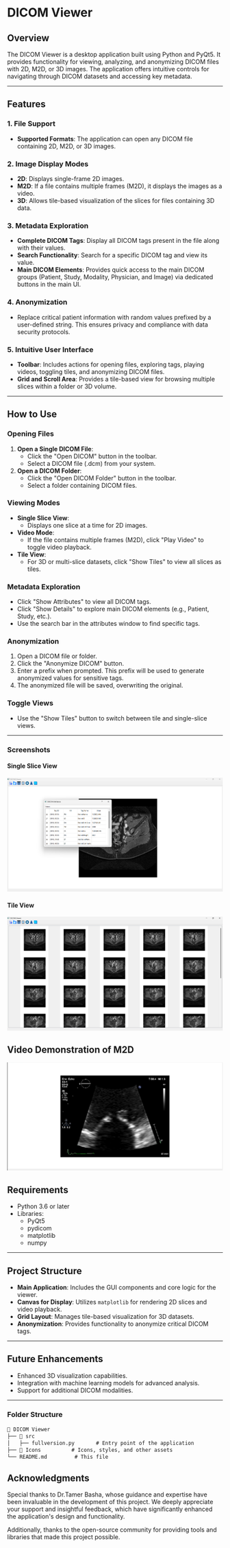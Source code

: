 # DICOM Viewer

## Overview
The DICOM Viewer is a desktop application built using Python and PyQt5. It provides functionality for viewing, analyzing, and anonymizing DICOM files with 2D, M2D, or 3D images. The application offers intuitive controls for navigating through DICOM datasets and accessing key metadata.

---

## Features

### 1. File Support
- **Supported Formats**: The application can open any DICOM file containing 2D, M2D, or 3D images.

### 2. Image Display Modes
- **2D**: Displays single-frame 2D images.
- **M2D**: If a file contains multiple frames (M2D), it displays the images as a video.
- **3D**: Allows tile-based visualization of the slices for files containing 3D data.

### 3. Metadata Exploration
- **Complete DICOM Tags**: Display all DICOM tags present in the file along with their values.
- **Search Functionality**: Search for a specific DICOM tag and view its value.
- **Main DICOM Elements**: Provides quick access to the main DICOM groups (Patient, Study, Modality, Physician, and Image) via dedicated buttons in the main UI.

### 4. Anonymization
- Replace critical patient information with random values prefixed by a user-defined string. This ensures privacy and compliance with data security protocols.

### 5. Intuitive User Interface
- **Toolbar**: Includes actions for opening files, exploring tags, playing videos, toggling tiles, and anonymizing DICOM files.
- **Grid and Scroll Area**: Provides a tile-based view for browsing multiple slices within a folder or 3D volume.

---

## How to Use

### Opening Files
1. **Open a Single DICOM File**:
   - Click the "Open DICOM" button in the toolbar.
   - Select a DICOM file (.dcm) from your system.
2. **Open a DICOM Folder**:
   - Click the "Open DICOM Folder" button in the toolbar.
   - Select a folder containing DICOM files.

### Viewing Modes
- **Single Slice View**:
  - Displays one slice at a time for 2D images.
- **Video Mode**:
  - If the file contains multiple frames (M2D), click "Play Video" to toggle video playback.
- **Tile View**:
  - For 3D or multi-slice datasets, click "Show Tiles" to view all slices as tiles.

### Metadata Exploration
- Click "Show Attributes" to view all DICOM tags.
- Click "Show Details" to explore main DICOM elements (e.g., Patient, Study, etc.).
- Use the search bar in the attributes window to find specific tags.

### Anonymization
1. Open a DICOM file or folder.
2. Click the "Anonymize DICOM" button.
3. Enter a prefix when prompted. This prefix will be used to generate anonymized values for sensitive tags.
4. The anonymized file will be saved, overwriting the original.

### Toggle Views
- Use the "Show Tiles" button to switch between tile and single-slice views.

---

### Screenshots
#### Single Slice View
![Single Slice View and Attributes Window](Images/1.png)

#### Tile View
![Tile View](Images/2.png)

## Video Demonstration of M2D

[![M2D as Video](Images/3.png)](https://drive.google.com/drive/folders/1XSAlddeXlGTb6Ow2dfj0D5CrzqUA1xSQ?usp=sharing)

## Requirements
- Python 3.6 or later
- Libraries:
  - PyQt5
  - pydicom
  - matplotlib
  - numpy

---

## Project Structure
- **Main Application**: Includes the GUI components and core logic for the viewer.
- **Canvas for Display**: Utilizes `matplotlib` for rendering 2D slices and video playback.
- **Grid Layout**: Manages tile-based visualization for 3D datasets.
- **Anonymization**: Provides functionality to anonymize critical DICOM tags.

---

## Future Enhancements
- Enhanced 3D visualization capabilities.
- Integration with machine learning models for advanced analysis.
- Support for additional DICOM modalities.

---
### Folder Structure
```
📂 DICOM Viewer
├── 📂 src
│   ├── fullversion.py       # Entry point of the application
├── 📂 Icons          # Icons, styles, and other assets
└── README.md         # This file
```

## Acknowledgments
Special thanks to Dr.Tamer Basha, whose guidance and expertise have been invaluable in the development of this project. We deeply appreciate your support and insightful feedback, which have significantly enhanced the application's design and functionality.

Additionally, thanks to the open-source community for providing tools and libraries that made this project possible.



